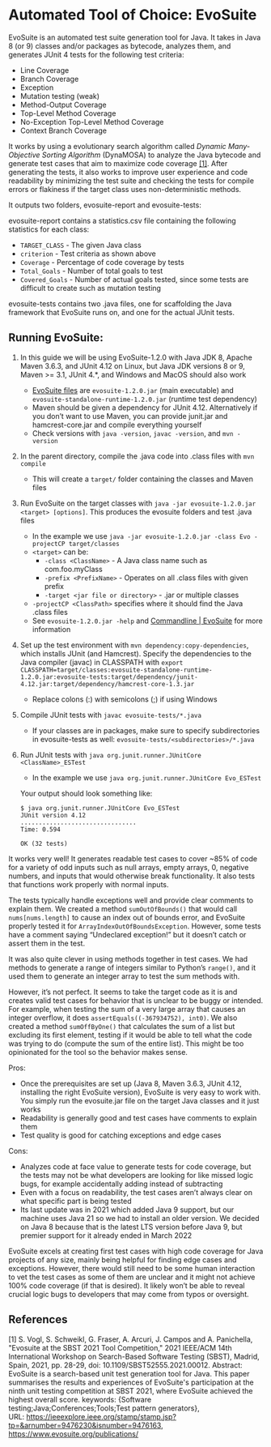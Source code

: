 # Automated Tool of Choice: EvoSuite

EvoSuite is an automated test suite generation tool for Java. It takes in Java 8 (or 9) classes and/or packages as bytecode, analyzes them, and generates JUnit 4 tests for the following test criteria:

-   Line Coverage
-   Branch Coverage
-   Exception
-   Mutation testing (weak)
-   Method-Output Coverage
-   Top-Level Method Coverage
-   No-Exception Top-Level Method Coverage
-   Context Branch Coverage

It works by using a evolutionary search algorithm called _Dynamic Many-Objective Sorting Algorithm_ (DynaMOSA) to analyze the Java bytecode and generate test cases that aim to maximize code coverage [[1]](#1). After generating the tests, it also works to improve user experience and code readability by minimizing the test suite and checking the tests for compile errors or flakiness if the target class uses non-deterministic methods.

It outputs two folders, evosuite-report and evosuite-tests:

evosuite-report contains a statistics.csv file containing the following statistics for each class:

-   `TARGET_CLASS` - The given Java class
-   `criterion` - Test criteria as shown above
-   `Coverage` - Percentage of code coverage by tests
-   `Total_Goals` - Number of total goals to test
-   `Covered_Goals` - Number of actual goals tested, since some tests are difficult to create such as mutation testing

evosuite-tests contains two .java files, one for scaffolding the Java framework that EvoSuite runs on, and one for the actual JUnit tests.

## Running EvoSuite:

1. In this guide we will be using EvoSuite-1.2.0 with Java JDK 8, Apache Maven 3.6.3, and JUnit 4.12 on Linux, but Java JDK versions 8 or 9, Maven >= 3.1, JUnit 4.\*, and Windows and MacOS should also work

    - [EvoSuite files](https://github.com/EvoSuite/evosuite/releases/tag/v1.2.0) are `evosuite-1.2.0.jar` (main executable) and `evosuite-standalone-runtime-1.2.0.jar` (runtime test dependency)
    - Maven should be given a dependency for JUnit 4.12. Alternatively if you don’t want to use Maven, you can provide junit.jar and hamcrest-core.jar and compile everything yourself
    - Check versions with `java -version`, `javac -version`, and `mvn -version`

2. In the parent directory, compile the .java code into .class files with `mvn compile`

    - This will create a `target/` folder containing the classes and Maven files

3. Run EvoSuite on the target classes with `java -jar evosuite-1.2.0.jar <target> [options]`. This produces the evosuite folders and test .java files

    - In the example we use `java -jar evosuite-1.2.0.jar -class Evo -projectCP target/classes`
    - `<target>` can be:
        - `-class <ClassName>` - A Java class name such as com.foo.myClass
        - `-prefix <PrefixName>` - Operates on all .class files with given prefix
        - `-target <jar file or directory>` - .jar or multiple classes
    - `-projectCP <ClassPath>` specifies where it should find the Java .class files
    - See `evosuite-1.2.0.jar -help` and [Commandline | EvoSuite](https://www.evosuite.org/documentation/commandline/) for more information

4. Set up the test environment with `mvn dependency:copy-dependencies`, which installs JUnit (and Hamcrest). Specify the dependencies to the Java compiler (javac) in CLASSPATH with `export CLASSPATH=target/classes:evosuite-standalone-runtime-1.2.0.jar:evosuite-tests:target/dependency/junit-4.12.jar:target/dependency/hamcrest-core-1.3.jar`

    - Replace colons (:) with semicolons (;) if using Windows

5. Compile JUnit tests with `javac evosuite-tests/*.java`

    - If your classes are in packages, make sure to specify subdirectories in evosuite-tests as well: `evosuite-tests/<subdirectories>/*.java`

6. Run JUnit tests with `java org.junit.runner.JUnitCore <ClassName>_ESTest`

    - In the example we use `java org.junit.runner.JUnitCore Evo_ESTest`

    Your output should look something like:

    ```
    $ java org.junit.runner.JUnitCore Evo_ESTest
    JUnit version 4.12
    ................................
    Time: 0.594

    OK (32 tests)
    ```

It works very well! It generates readable test cases to cover ~85\% of code for a variety of odd inputs such as null arrays, empty arrays, 0, negative numbers, and inputs that would otherwise break functionality. It also tests that functions work properly with normal inputs.

The tests typically handle exceptions well and provide clear comments to explain them. We created a method `sumOutOfBounds()` that would call `nums[nums.length]` to cause an index out of bounds error, and EvoSuite properly tested it for `ArrayIndexOutOfBoundsException`. However, some tests have a comment saying “Undeclared exception!” but it doesn’t catch or assert them in the test.

It was also quite clever in using methods together in test cases. We had methods to generate a range of integers similar to Python’s `range()`, and it used them to generate an integer array to test the sum methods with.

However, it’s not perfect. It seems to take the target code as it is and creates valid test cases for behavior that is unclear to be buggy or intended. For example, when testing the sum of a very large array that causes an integer overflow, it does `assertEquals((-367934752), int0)`. We also created a method `sumOffByOne()` that calculates the sum of a list but excluding its first element, testing if it would be able to tell what the code was trying to do (compute the sum of the entire list). This might be too opinionated for the tool so the behavior makes sense.

Pros:

-   Once the prerequisites are set up (Java 8, Maven 3.6.3, JUnit 4.12, installing the right EvoSuite version), EvoSuite is very easy to work with. You simply run the evosuite.jar file on the target Java classes and it just works
-   Readability is generally good and test cases have comments to explain them
-   Test quality is good for catching exceptions and edge cases

Cons:

-   Analyzes code at face value to generate tests for code coverage, but the tests may not be what developers are looking for like missed logic bugs, for example accidentally adding instead of subtracting
-   Even with a focus on readability, the test cases aren’t always clear on what specific part is being tested
-   Its last update was in 2021 which added Java 9 support, but our machine uses Java 21 so we had to install an older version. We decided on Java 8 because that is the latest LTS version before Java 9, but premier support for it already ended in March 2022

EvoSuite excels at creating first test cases with high code coverage for Java projects of any size, mainly being helpful for finding edge cases and exceptions. However, there would still need to be some human interaction to vet the test cases as some of them are unclear and it might not achieve 100% code coverage (if that is desired). It likely won’t be able to reveal crucial logic bugs to developers that may come from typos or oversight.

## References

<a id="1">[1]</a>
S. Vogl, S. Schweikl, G. Fraser, A. Arcuri, J. Campos and A. Panichella, "Evosuite at the SBST 2021 Tool Competition," 2021 IEEE/ACM 14th International Workshop on Search-Based Software Testing (SBST), Madrid, Spain, 2021, pp. 28-29, doi: 10.1109/SBST52555.2021.00012.
Abstract: EvoSuite is a search-based unit test generation tool for Java. This paper summarises the results and experiences of EvoSuite's participation at the ninth unit testing competition at SBST 2021, where EvoSuite achieved the highest overall score.
keywords: {Software testing;Java;Conferences;Tools;Test pattern generators}, URL: https://ieeexplore.ieee.org/stamp/stamp.jsp?tp=&arnumber=9476230&isnumber=9476163, https://www.evosuite.org/publications/
